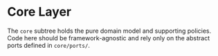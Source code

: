 # Core Layer

The `core` subtree holds the pure domain model and supporting policies. Code here should be framework-agnostic and rely only on the abstract ports defined in `core/ports/`.
